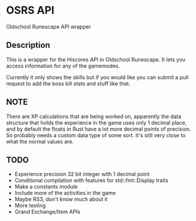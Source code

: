 # OSRS API
Oldschool Runescape API wrapper

## Description
This is a wrapper for the Hiscores API in Oldschool Runescape. It lets you access information for any of the gamemodes.

Currently it only shows the skills but if you would like you can submit a pull request to add the boss kill stats and stuff like that.

## NOTE
There are XP calculations that are being worked on, apparently the data structure that holds the experience in the game uses only 1 decimal place, and by default the floats in Rust have a lot more decimal points of precision. So probably needs a custom data type of some sort. It's still very close to what the normal values are.

## TODO
* Experience precision 32 bit integer with 1 decimal point
* Conditional compilation with features for std::fmt::Display traits
* Make a constants module
* Include more of the activities in the game
* Maybe RS3, don't know much about it
* More testing
* Grand Exchange/Item APIs
